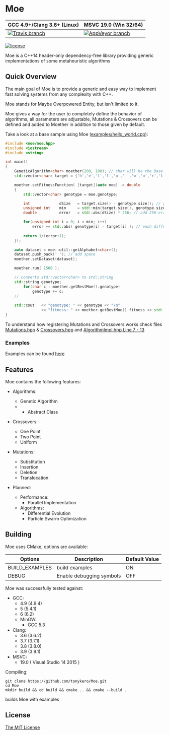 # Moe
GCC 4.9+/Clang 3.6+ (Linux) | MSVC 19.0 (Win 32/64)
--- | ---
[![Travis branch](https://img.shields.io/travis/tonykero/Moe/feature/algorithms.svg?style=flat-square)](https://travis-ci.org/tonykero/Moe) | [![AppVeyor branch](https://img.shields.io/appveyor/ci/tonykero/Moe/feature/algorithms.svg?style=flat-square)](https://ci.appveyor.com/project/tonykero/moe)

[![license](https://img.shields.io/github/license/tonykero/Moe.svg?style=flat-square)](https://github.com/tonykero/Moe/blob/master/LICENSE)

Moe is a C++14 header-only dependency-free library providing generic implementations of some metaheuristic algorithms

## Quick Overview

The main goal of Moe is to provide a generic and easy way to implement fast solving systems
from any complexity with C++.

Moe stands for Maybe Overpowered Entity, but isn't limited to it.

Moe gives a way for the user to completely define the behavior of algorithms, all parameters are
adjustable, Mutations & Crossovers can be defined and added to Moether in addition to those given by default.

Take a look at a base sample using Moe ([examples/hello_world.cpp](https://github.com/tonykero/Moe/blob/master/examples/hello_world.cpp)):

```cpp
#include <moe/moe.hpp>
#include <iostream>
#include <string>

int main()
{
    GeneticAlgorithm<char> moether(200, 100); // char will be the Base Type for genotype creations
    std::vector<char> target = {'h','e','l','l','o',' ','w','o','r','l','d'};

    moether.setFitnessFunction( [target](auto moe) -> double
    {
        std::vector<char> genotype = moe.genotype;

        int             dSize   = target.size() - genotype.size(); // get difference of number of characters
        unsigned int    min     = std::min(target.size(), genotype.size());
        double          error   = std::abs(dSize) * 256; // add 256 error points for each extra or lack of char

        for(unsigned int i = 0; i < min; i++)
            error += std::abs( genotype[i] - target[i] ); // each difference of character is added to error score
        
        return 1/(error+1);
    });

    auto dataset = moe::util::getAlphabet<char>();
    dataset.push_back(' '); // add space
    moether.setDataset(dataset);

    moether.run( 1500 );

    // converts std::vector<char> to std::string
    std::string genotype;
        for(char c : moether.getBestMoe().genotype)
            genotype += c;
    //
    
    std::cout   << "genotype: " << genotype << "\n"
                << "fitness: " << moether.getBestMoe().fitness << std::endl;
}

```

To understand how registering Mutations and Crossovers works check files 
[Mutations.hpp](https://github.com/tonykero/Moe/blob/master/include/moe/base/Mutations.hpp)
& [Crossovers.hpp](https://github.com/tonykero/Moe/blob/master/include/moe/base/Crossovers.hpp)
and [AlgorithmImpl.hpp Line 7 - 13](https://github.com/tonykero/Moe/blob/master/include/moe/base/algorithms/AlgorithmImpl.hpp#L77)

### Examples

Examples can be found [here](https://github.com/tonykero/Moe/tree/master/examples)

## Features

Moe contains the following features:

* Algorithms:
    * Genetic Algorithm
    * + Abstract Class

* Crossovers:
    * One Point
    * Two Point
    * Uniform

* Mutations:
    * Substitution
    * Insertion
    * Deletion
    * Translocation

* Planned:
    * Performance:
        * Parallel Implementation
    * Algorithms:
        * Differential Evolution
        * Particle Swarm Optimization

## Building

Moe uses CMake, options are available:

Options         | Description                   | Default Value |
--------------- | ----------------------------- | ------------- |
BUILD_EXAMPLES  | build examples                | ON            |
DEBUG           | Enable debugging symbols      | OFF           |

Moe was successfully tested against:
* GCC:
    * 4.9 (4.9.4)
    * 5 (5.4.1)
    * 6 (6.2)
    * MinGW:
        * GCC 5.3
* Clang:
    * 3.6 (3.6.2)
    * 3.7 (3.7.1)
    * 3.8 (3.8.0)
    * 3.9 (3.9.1)
* MSVC:
    * 19.0 ( Visual Studio 14 2015 )

Compiling:

```
git clone https://github.com/tonykero/Moe.git
cd Moe
mkdir build && cd build && cmake .. && cmake --build .
```
builds Moe with examples

## License

[The MIT License](https://opensource.org/licenses/MIT)
